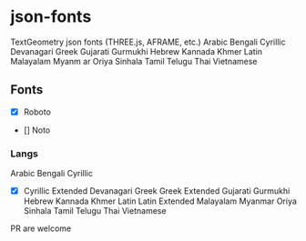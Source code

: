 # json-fonts
TextGeometry json fonts (THREE.js, AFRAME, etc.) Arabic Bengali Cyrillic Devanagari Greek Gujarati Gurmukhi Hebrew Kannada Khmer Latin Malayalam Myanm ar Oriya Sinhala Tamil Telugu Thai Vietnamese

## Fonts
- [x] Roboto
- [] Noto

### Langs

Arabic
Bengali
Cyrillic
- [x] Cyrillic Extended
Devanagari
Greek
Greek Extended
Gujarati
Gurmukhi
Hebrew
Kannada
Khmer
Latin
Latin Extended
Malayalam
Myanmar
Oriya
Sinhala
Tamil
Telugu
Thai
Vietnamese

PR are welcome
